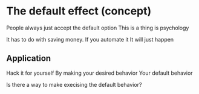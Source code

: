 # The default effect (concept)

People always just accept the default option
This is a thing is psychology

It has to do with saving money.
If you automate it
It will just happen

## Application
Hack it for yourself
By making your desired behavior 
Your default behavior

Is there a way to make execising the default behavior?
